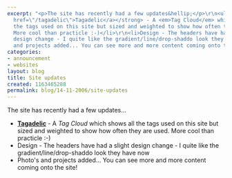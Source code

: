 ```yaml
---
excerpt: "<p>The site has recently had a few updates&hellip;</p>\r\n<ul>\r\n<li><strong><a
  href=\"/tagadelic\">Tagadelic</a></strong> - A <em>Tag Cloud</em> which shows all
  the tags used on this site but sized and weighted to show how often they are used.
  More cool than practicle :-)</li>\r\n<li>Design - The headers have had a slight
  design change - I quite like the gradient/line/drop-shaddo look they have now</li>\r\n<li>Photo's
  and projects added... You can see more and more content coming onto the site!</li>\r\n</ul>"
categories:
- announcement
- websites
layout: blog
title: Site updates
created: 1163465288
permalink: blog/14-11-2006/site-updates
---
```

<p>The site has recently had a few updates&hellip;</p>
<ul>
<li><strong><a href="/tagadelic">Tagadelic</a></strong> - A <em>Tag Cloud</em> which shows all the tags used on this site but sized and weighted to show how often they are used. More cool than practicle :-)</li>
<li>Design - The headers have had a slight design change - I quite like the gradient/line/drop-shaddo look they have now</li>
<li>Photo's and projects added... You can see more and more content coming onto the site!</li>
</ul>

